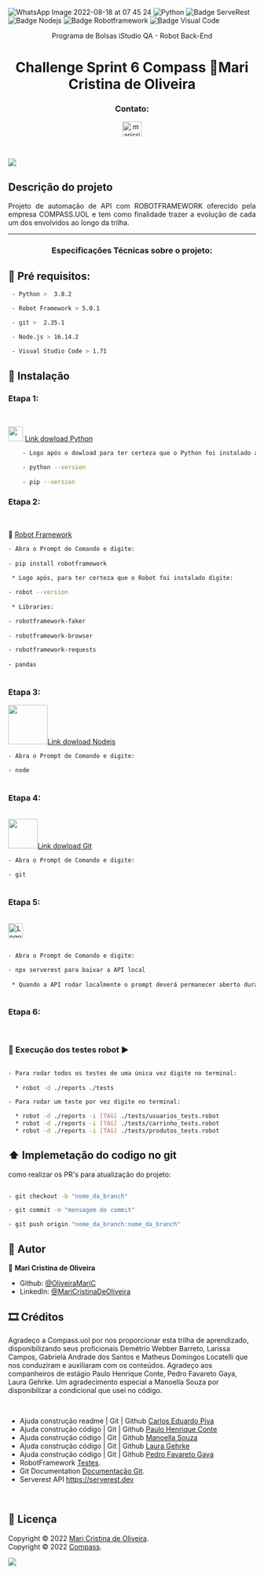 ![WhatsApp Image 2022-08-18 at 07 45 24](https://user-images.githubusercontent.com/109982238/185379325-04fa7f29-f0ea-4146-a565-a7edf5680267.jpeg)
![Python](https://img.shields.io/pypi/pyversions/p) ![Badge ServeRest](https://img.shields.io/badge/API-ServeRest-brightgreen) ![Badge Nodejs](https://img.shields.io/badge/Nodejs-%2016.17.0.-brightgreen) ![Badge Robotframework](https://img.shields.io/badge/RobotFramework-%205.0.1-brightgreen) ![Badge Visual Code](https://img.shields.io/badge/VisualStudioCode-%201.71-blue) 
               


<p align="center">
    <p align="center">Programa de Bolsas iStudio QA - Robot Back-End <p>
     
<h1 align="center">Challenge Sprint 6 Compass 🙋Mari Cristina de Oliveira</h1>
</p>
<h3 align="center">Contato:</h3>
<p align="center">
<a href=https://www.linkedin.com/in/maricristinadeoliveira" target="blank"><img align="center" src="https://raw.githubusercontent.com/rahuldkjain/github-profile-readme-generator/master/src/images/icons/Social/linked-in-alt.svg" alt="maricristinadeoliveira" height="30" width="40" /></a>
</p>
<br>

![](https://i.imgur.com/waxVImv.png)

## Descrição do projeto 

<p align="justify">
 Projeto de automação de API com ROBOTFRAMEWORK oferecido pela empresa COMPASS.UOL e tem como finalidade trazer a evolução de cada um dos envolvidos ao longo da trilha.

***
<h3 align="center">Especificações Técnicas sobre o projeto:</h3>

## 📃​ Pré requisitos:


````sh
 - Python >  3.8.2

 - Robot Framework > 5.0.1

 - git >  2.35.1

 - Node.js > 16.14.2
    
 - Visual Studio Code > 1.71
````

## 📁​ Instalação 


### Etapa 1: 
<br/>

<img src="https://cdn.jsdelivr.net/gh/devicons/devicon/icons/python/python-original.svg" height = "30" width = "30" /> [Link dowload Python]( https://www.python.org/downloads/)
                                                                                                   

````sh
    - Logo após o dowload para ter certeza que o Python foi instalado abra o Prompt de Comando e digite:

    - python --version
   
    - pip --version
````


### Etapa 2: 
<br/>

🤖 [Robot Framework](https://robotframework.org/)
<br/>
                                                                                                                   
````sh
- Abra o Prompt de Comando e digite:
   
- pip install robotframework
 
 * Logo após, para ter certeza que o Robot foi instalado digite:

- robot --version
 
 * Libraries:

- robotframework-faker 
 
- robotframework-browser 

- robotframework-requests 
 
- pandas 
                                                                                                                   
````

### Etapa 3:
<img src="https://cdn.jsdelivr.net/gh/devicons/devicon/icons/nodejs/nodejs-plain-wordmark.svg" height = "80" width = "80"/>[Link dowload Nodejs](https://nodejs.org/en/download/)

````sh
- Abra o Prompt de Comando e digite:

- node
                                                                                                                         
````         

### Etapa 4:
<br/><img src="https://cdn.jsdelivr.net/gh/devicons/devicon/icons/git/git-plain-wordmark.svg" height = "60" width = "60"/>[Link dowload Git](https://git-scm.com/download/win)

````sh
- Abra o Prompt de Comando e digite:

- git
                                                                                                                   
```` 
                                                                                                                   
 ### Etapa 5:
<br/>
<img alt="Logo do ServeRest" src="https://user-images.githubusercontent.com/29241659/115161869-6a017e80-a076-11eb-9bbe-c391eff410db.png" height = "30"/>  
               
 ````sh
                                                                                                                                                     
- Abra o Prompt de Comando e digite:

- npx serverest para baixar a API local
                                                                                                                                                     
  * Quando a API rodar localmente o prompt deverá permanecer aberto durante todo o processo de testes e possíveis alterações.
                                                                                                                                                     
````
 ### Etapa 6:
<br/>        

### 🤖​ Execução dos testes robot ▶️ 

```sh
                                                                                                                                                     
- Para rodar todos os testes de uma única vez digite no terminal:
  
  * robot -d ./reports ./tests 

- Para rodar um teste por vez digite no terminal:

  * robot -d ./reports -i [TAG] ./tests/usuarios_tests.robot
  * robot -d ./reports -i [TAG] ./tests/carrinho_tests.robot                                                                                                             * robot -d ./reports -i [TAG] ./tests/login_tests.robot
  * robot -d ./reports -i [TAG] ./tests/produtos_tests.robot                                                                                                                 
```
                                                                                                                                                     
## ​⬆️​ Implemetação do codigo no git 

como realizar os PR's para atualização do projeto:

```sh
                                                                                                                                                     
- git checkout -b "nome_da_branch"

- git commit -m "mensagem do commit"

- git push origin "nome_da_branch:nome_da_branch"

```
                                                 
## 🙋 Autor 

🙋 **Mari Cristina de Oliveira**

* Github: [@OliveiraMariC](https://github.com/OliveiraMariC)
* LinkedIn: [@MariCristinaDeOliveira](https://www.linkedin.com/in//maricristinadeoliveira/)



## 🎞️​ Créditos

<p>Agradeço a Compass.uol por nos proporcionar esta trilha de aprendizado, disponibilizando seus proficionais Demétrio Webber Barreto, Larissa Campos, Gabriela Andrade dos Santos e Matheus Domingos Locatelli que nos conduziram e auxiliaram com os conteúdos. Agradeço aos companheiros de estágio Paulo Henrique Conte, Pedro Favareto Gaya, Laura Gehrke. Um agradecimento especial a Manoella 
Souza por disponibilizar a condicional que usei no código.<p/> <br/>

* Ajuda construção readme | Git | Github [Carlos Eduardo Piva](https://github.com/PivaCarlos)
* Ajuda construção código | Git | Github [Paulo Henrique Conte](https://github.com/phconte)
* Ajuda construção código | Git | Github [Manoella Souza](https://github.com/manoellasouza)
* Ajuda construção código | Git | Github [Laura Gehrke](https://github.com/lauraghrk)
* Ajuda construção código | Git | Github [Pedro Favareto Gaya](https://github.com/PFrek)
* RobotFramework [Testes](http://robotframework.org/).<br />
* Git Documentation [Documentação Git](https://git-scm.com/doc).<br />
* Serverest API  https://serverest.dev
<br />

## 📝 Licença

Copyright © 2022 [Mari Cristina de Oliveira](https://github.com/OliveiraMariC).<br />
Copyright © 2022 [Compass](https://compass.uol/).<br />


![](https://i.imgur.com/waxVImv.png)
 
